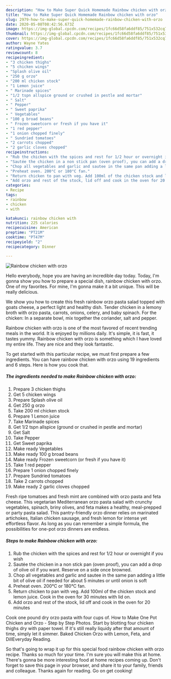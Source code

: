 ```yaml
---
description: "How to Make Super Quick Homemade Rainbow chicken with orzo"
title: "How to Make Super Quick Homemade Rainbow chicken with orzo"
slug: 2979-how-to-make-super-quick-homemade-rainbow-chicken-with-orzo
date: 2020-05-08T08:42:56.673Z
image: https://img-global.cpcdn.com/recipes/1fc66d58fa6ddf85/751x532cq70/rainbow-chicken-with-orzo-recipe-main-photo.jpg
thumbnail: https://img-global.cpcdn.com/recipes/1fc66d58fa6ddf85/751x532cq70/rainbow-chicken-with-orzo-recipe-main-photo.jpg
cover: https://img-global.cpcdn.com/recipes/1fc66d58fa6ddf85/751x532cq70/rainbow-chicken-with-orzo-recipe-main-photo.jpg
author: Wayne Yates
ratingvalue: 3.7
reviewcount: 8
recipeingredient:
- "3 chicken thighs"
- "5 chicken wings"
- "Splash olive oil"
- "250 g orzo"
- "200 ml chicken stock"
- "1 Lemon juice"
- " Marinade spices"
- "1/2 tspn allspice ground or crushed in pestle and mortar"
- " Salt"
- " Pepper"
- " Sweet paprika"
- " Vegetables"
- "100 g broad beans"
- " Frozen sweetcorn or fresh if you have it"
- "1 red pepper"
- "1 onion chopped finely"
- " Sundried tomatoes"
- "2 carrots chopped"
- "2 garlic cloves chopped"
recipeinstructions:
- "Rub the chicken with the spices and rest for 1/2 hour or overnight if you wish"
- "Sautée the chicken in a non stick pan (oven proof), you can add a drop of olive oil if you want. Reserve on a side once browned."
- "Chop all vegetables and garlic and sautee in the same pan adding a little bit of olive oil if needed for about 5 minutes or until onion is soft"
- "Preheat oven. 200°C or 180°C fan."
- "Return chicken to pan with veg. Add 100ml of the chicken stock and lemon juice. Cook in the oven for 30 minutes with lid on."
- "Add orzo and rest of the stock, lid off and cook in the oven for 20 minutes"
categories:
- Recipe
tags:
- rainbow
- chicken
- with

katakunci: rainbow chicken with 
nutrition: 225 calories
recipecuisine: American
preptime: "PT21M"
cooktime: "PT47M"
recipeyield: "2"
recipecategory: Dinner

---
```



![Rainbow chicken with orzo](https://img-global.cpcdn.com/recipes/1fc66d58fa6ddf85/751x532cq70/rainbow-chicken-with-orzo-recipe-main-photo.jpg)

Hello everybody, hope you are having an incredible day today. Today, I'm gonna show you how to prepare a special dish, rainbow chicken with orzo. One of my favorites. For mine, I'm gonna make it a bit unique. This will be really delicious.

We show you how to create this fresh rainbow orzo pasta salad topped with goats cheese, a perfect light and healthy dish. Tender chicken in a lemony broth with orzo pasta, carrots, onions, celery, and baby spinach. For the chicken: In a separate bowl, mix together the coriander, salt and pepper.

Rainbow chicken with orzo is one of the most favored of recent trending meals in the world. It is enjoyed by millions daily. It's simple, it is fast, it tastes yummy. Rainbow chicken with orzo is something which I have loved my entire life. They are nice and they look fantastic.


To get started with this particular recipe, we must first prepare a few ingredients. You can have rainbow chicken with orzo using 19 ingredients and 6 steps. Here is how you cook that.

<!--inarticleads1-->

##### The ingredients needed to make Rainbow chicken with orzo:

1. Prepare 3 chicken thighs
1. Get 5 chicken wings
1. Prepare Splash olive oil
1. Get 250 g orzo
1. Take 200 ml chicken stock
1. Prepare 1 Lemon juice
1. Take  Marinade spices
1. Get 1/2 tspn allspice (ground or crushed in pestle and mortar)
1. Get  Salt
1. Take  Pepper
1. Get  Sweet paprika
1. Make ready  Vegetables
1. Make ready 100 g broad beans
1. Make ready  Frozen sweetcorn (or fresh if you have it)
1. Take 1 red pepper
1. Prepare 1 onion chopped finely
1. Prepare  Sundried tomatoes
1. Take 2 carrots chopped
1. Make ready 2 garlic cloves chopped


Fresh ripe tomatoes and fresh mint are combined with orzo pasta and feta cheese. This vegetarian Mediterranean orzo pasta salad with crunchy vegetables, spinach, briny olives, and feta makes a healthy, meal-prepped or party pasta salad. This pantry-friendly orzo dinner relies on marinated artichokes, Italian chicken sausage, and fresh lemon for intense yet effortless flavor. As long as you can remember a simple formula, the possibilities for one-pot orzo dinners are endless. 

<!--inarticleads2-->

##### Steps to make Rainbow chicken with orzo:

1. Rub the chicken with the spices and rest for 1/2 hour or overnight if you wish
1. Sautée the chicken in a non stick pan (oven proof), you can add a drop of olive oil if you want. Reserve on a side once browned.
1. Chop all vegetables and garlic and sautee in the same pan adding a little bit of olive oil if needed for about 5 minutes or until onion is soft
1. Preheat oven. 200°C or 180°C fan.
1. Return chicken to pan with veg. Add 100ml of the chicken stock and lemon juice. Cook in the oven for 30 minutes with lid on.
1. Add orzo and rest of the stock, lid off and cook in the oven for 20 minutes


Cook one pound dry orzo pasta with four cups of. How to Make One Pot Chicken and Orzo - Step by Step Photos. Start by blotting four chicken thighs dry with paper towel. If it&#39;s still really liquidy after that amount of time, simply let it simmer. Baked Chicken Orzo with Lemon, Feta, and DillEveryday Reading. 

So that's going to wrap it up for this special food rainbow chicken with orzo recipe. Thanks so much for your time. I'm sure you will make this at home. There's gonna be more interesting food at home recipes coming up. Don't forget to save this page in your browser, and share it to your family, friends and colleague. Thanks again for reading. Go on get cooking!

